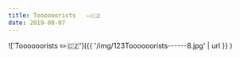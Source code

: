 ```yaml
---
title: Toooooorists   ✏️🇨🇿
date: 2019-08-07
---
```


!['Toooooorists   ✏️🇨🇿']({{ '/img/123Toooooorists------8.jpg' | url }} )
<br>
